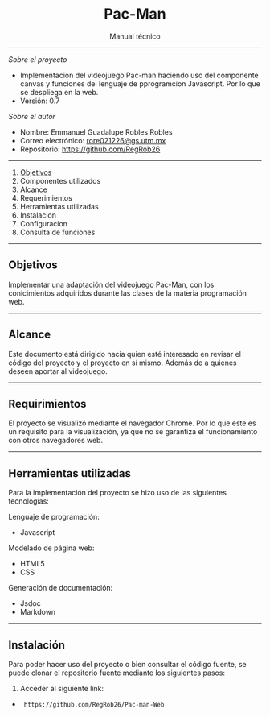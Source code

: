# <center> Pac-Man

<div style="text-align: center;"> Manual técnico</div>


***
*Sobre el proyecto*

   * Implementacion del videojuego Pac-man haciendo uso del componente canvas y funciones del lenguaje de pprogramcion
    Javascript. Por lo que se despliega en la web.
   * Versión: 0.7

*Sobre el autor*

* Nombre: Emmanuel Guadalupe Robles Robles
* Correo electrónico: <rore021226@gs.utm.mx>
* Repositorio: <https://github.com/RegRob26>
***

1. [Objetivos](#1)
2. Componentes utilizados
3. Alcance
4. Requerimientos
5. Herramientas utilizadas 
6. Instalacion
7. Configuracion
8. Consulta de funciones

***

<a name="1">

## Objetivos
</a>
   Implementar una adaptación del videojuego Pac-Man, con los conicimientos adquiridos durante las clases de la materia
   programación web.

***


## Alcance

Este documento está dirigido hacia quien esté interesado en revisar el código del proyecto y el proyecto en sí mismo. 
Además de a quienes deseen aportar al videojuego.


***

## Requirimientos

El proyecto se visualizó mediante el navegador Chrome. Por lo que este es un requisito para la visualización,
ya que no se garantiza el funcionamiento con otros navegadores web.
    

***

## Herramientas utilizadas

Para la implementación del proyecto se hizo uso de las siguientes tecnologías:

Lenguaje de programación:

* Javascript

Modelado de página web:

* HTML5
* CSS

Generación de documentación:

* Jsdoc
* Markdown

---

## Instalación

Para poder hacer uso del proyecto o bien consultar el código fuente, se puede clonar el repositorio fuente mediante los
siguientes pasos:
1. Acceder al siguiente link:

*      https://github.com/RegRob26/Pac-man-Web